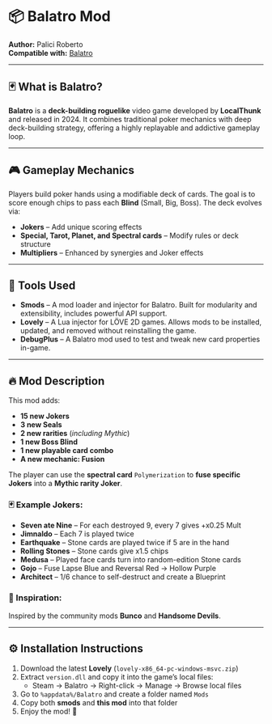 # 📦 Balatro Mod

**Author:** Palici Roberto  
**Compatible with:** [Balatro](https://store.steampowered.com/app/2379780/Balatro/)

---

## 🃏 What is Balatro?

**Balatro** is a **deck-building roguelike** video game developed by **LocalThunk** and released in 2024. It combines traditional poker mechanics with deep deck-building strategy, offering a highly replayable and addictive gameplay loop.

---

## 🎮 Gameplay Mechanics

Players build poker hands using a modifiable deck of cards. The goal is to score enough chips to pass each **Blind** (Small, Big, Boss). The deck evolves via:

- **Jokers** – Add unique scoring effects
- **Special, Tarot, Planet, and Spectral cards** – Modify rules or deck structure
- **Multipliers** – Enhanced by synergies and Joker effects

---

## 🧰 Tools Used

- **Smods** – A mod loader and injector for Balatro. Built for modularity and extensibility, includes powerful API support.
- **Lovely** – A Lua injector for LÖVE 2D games. Allows mods to be installed, updated, and removed without reinstalling the game.
- **DebugPlus** – A Balatro mod used to test and tweak new card properties in-game.

---

## 🔥 Mod Description

This mod adds:
- **15 new Jokers**
- **3 new Seals**
- **2 new rarities** (*including Mythic*)
- **1 new Boss Blind**
- **1 new playable card combo**
- **A new mechanic: Fusion**

The player can use the **spectral card** `Polymerization` to **fuse specific Jokers** into a **Mythic rarity Joker**.

### 🃏 Example Jokers:
- **Seven ate Nine** – For each destroyed 9, every 7 gives +x0.25 Mult
- **Jimnaldo** – Each 7 is played twice
- **Earthquake** – Stone cards are played twice if 5 are in the hand
- **Rolling Stones** – Stone cards give x1.5 chips
- **Medusa** – Played face cards turn into random-edition Stone cards
- **Gojo** – Fuse Lapse Blue and Reversal Red → Hollow Purple
- **Architect** – 1/6 chance to self-destruct and create a Blueprint

### 🧠 Inspiration:
Inspired by the community mods **Bunco** and **Handsome Devils**.

---

## ⚙️ Installation Instructions

1. Download the latest **Lovely** (`lovely-x86_64-pc-windows-msvc.zip`)
2. Extract `version.dll` and copy it into the game’s local files:
   - Steam → Balatro → Right-click → Manage → Browse local files
3. Go to `%appdata%/Balatro` and create a folder named `Mods`
4. Copy both **smods** and **this mod** into that folder
5. Enjoy the mod! 🎉
